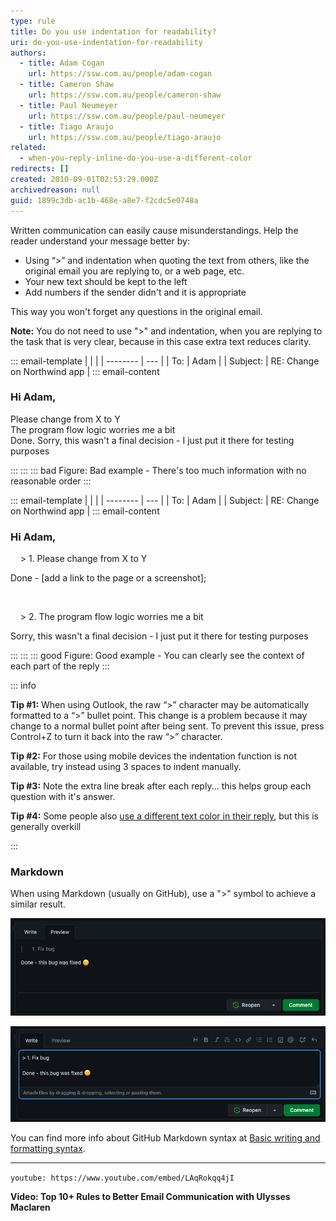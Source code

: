 ```yaml
---
type: rule
title: Do you use indentation for readability?
uri: do-you-use-indentation-for-readability
authors:
  - title: Adam Cogan
    url: https://ssw.com.au/people/adam-cogan
  - title: Cameron Shaw
    url: https://ssw.com.au/people/cameron-shaw
  - title: Paul Neumeyer
    url: https://ssw.com.au/people/paul-neumeyer
  - title: Tiago Araujo
    url: https://ssw.com.au/people/tiago-araujo
related:
  - when-you-reply-inline-do-you-use-a-different-color
redirects: []
created: 2010-09-01T02:53:29.000Z
archivedreason: null
guid: 1899c3db-ac1b-468e-a8e7-f2cdc5e0748a
---
```

Written communication can easily cause misunderstandings. Help the reader understand your message better by:

* Using “&gt;” and indentation when quoting the text from others, like the original email you are replying to, or a web page, etc.
* Your new text should be kept to the left
* Add numbers if the sender didn't and it is appropriate

<!--endintro-->

This way you won't forget any questions in the original email.

**Note:** You do not need to use ">" and indentation, when you are replying to the task that is very clear, because in this case extra text reduces clarity.

::: email-template
|          |     |
| -------- | --- |
| To:      | Adam |
| Subject: | RE: Change on Northwind app |
::: email-content  

### Hi Adam,

Please change from X to Y\
The program flow logic worries me a bit\
Done. Sorry, this wasn't a final decision - I just put it there for testing purposes 

:::
:::
::: bad
Figure: Bad example - There's too much information with no reasonable order
:::

::: email-template
|          |     |
| -------- | --- |
| To:      | Adam |
| Subject: | RE: Change on Northwind app |
::: email-content  

### Hi Adam,

&nbsp;&nbsp;&nbsp; > 1. Please change from X to Y

Done - \[add a link to the page or a screenshot];

&nbsp;

&nbsp;&nbsp;&nbsp; > 2. The program flow logic worries me a bit

Sorry, this wasn't a final decision - I just put it there for testing purposes  

:::
:::
::: good
Figure: Good example - You can clearly see the context of each part of the reply
:::

::: info

**Tip #1:** When using Outlook, the raw “>” character may be automatically formatted to a “>” bullet point. This change is a problem because it may change to a normal bullet point after being sent. To prevent this issue, press Control+Z to turn it back into the raw “>” character.

**Tip #2:** For those using mobile devices the indentation function is not available, try instead using 3 spaces to indent manually. 

**Tip #3:** Note the extra line break after each reply... this helps group each question with it's answer. 

**Tip #4:** Some people also [use a different text color in their reply](/when-you-reply-inline-do-you-use-a-different-color), but this is generally overkill

:::

### Markdown

When using Markdown (usually on GitHub), use a "&gt;" symbol to achieve a similar result.

![Figure: Indenting tasks in Markdown](markdown-indentation-editor.png)

![Figure: How it looks](markdown-indentation-preview.png)

You can find more info about GitHub Markdown syntax at [Basic writing and formatting syntax](https://docs.github.com/en/github/writing-on-github/getting-started-with-writing-and-formatting-on-github/basic-writing-and-formatting-syntax).

- - -

`youtube: https://www.youtube.com/embed/LAqRokqq4jI`

**Video: Top 10+ Rules to Better Email Communication with Ulysses Maclaren**